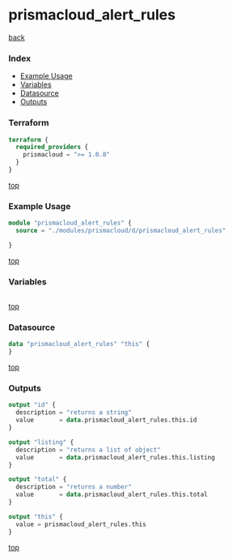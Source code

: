 # prismacloud_alert_rules

[back](../prismacloud.md)

### Index

- [Example Usage](#example-usage)
- [Variables](#variables)
- [Datasource](#datasource)
- [Outputs](#outputs)

### Terraform

```terraform
terraform {
  required_providers {
    prismacloud = ">= 1.0.8"
  }
}
```

[top](#index)

### Example Usage

```terraform
module "prismacloud_alert_rules" {
  source = "./modules/prismacloud/d/prismacloud_alert_rules"

}
```

[top](#index)

### Variables

```terraform
```

[top](#index)

### Datasource

```terraform
data "prismacloud_alert_rules" "this" {
}
```

[top](#index)

### Outputs

```terraform
output "id" {
  description = "returns a string"
  value       = data.prismacloud_alert_rules.this.id
}

output "listing" {
  description = "returns a list of object"
  value       = data.prismacloud_alert_rules.this.listing
}

output "total" {
  description = "returns a number"
  value       = data.prismacloud_alert_rules.this.total
}

output "this" {
  value = prismacloud_alert_rules.this
}
```

[top](#index)